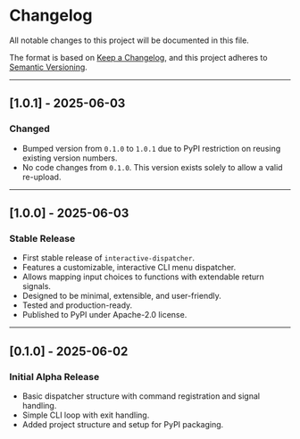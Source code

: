 # Changelog

All notable changes to this project will be documented in this file.

The format is based on [Keep a Changelog](https://keepachangelog.com/en/1.0.0/),
and this project adheres to [Semantic Versioning](https://semver.org/spec/v2.0.0.html).

---

## [1.0.1] - 2025-06-03
### Changed
- Bumped version from `0.1.0` to `1.0.1` due to PyPI restriction on reusing existing version numbers.
- No code changes from `0.1.0`. This version exists solely to allow a valid re-upload.

---

## [1.0.0] - 2025-06-03

### Stable Release

- First stable release of `interactive-dispatcher`.
- Features a customizable, interactive CLI menu dispatcher.
- Allows mapping input choices to functions with extendable return signals.
- Designed to be minimal, extensible, and user-friendly.
- Tested and production-ready.
- Published to PyPI under Apache-2.0 license.

---

## [0.1.0] - 2025-06-02

### Initial Alpha Release

- Basic dispatcher structure with command registration and signal handling.
- Simple CLI loop with exit handling.
- Added project structure and setup for PyPI packaging.
